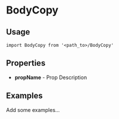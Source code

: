 # BodyCopy

## Usage

```
import BodyCopy from '<path_to>/BodyCopy'
```

## Properties

* **propName** - Prop Description

## Examples

Add some examples...
